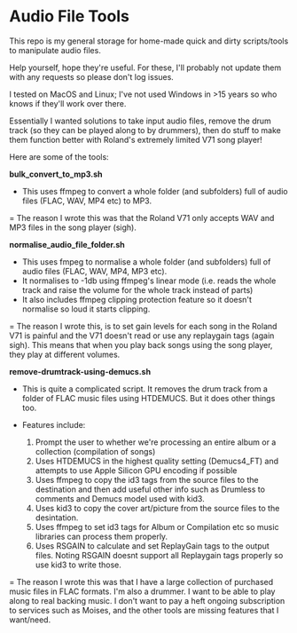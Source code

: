 # Audio File Tools
This repo is my general storage for home-made quick and dirty scripts/tools to manipulate audio files.

Help yourself, hope they're useful. For these, I'll probably not update them with any requests so please don't log issues.

I tested on MacOS and Linux; I've not used Windows in >15 years so who knows if they'll work over there.

Essentially I wanted solutions to take input audio files, remove the drum track (so they can be played along to by drummers), then do stuff to make them function better with Roland's extremely limited V71 song player!


Here are some of the tools:

**bulk_convert_to_mp3.sh**

- This uses ffmpeg to convert a whole folder (and subfolders) full of audio files (FLAC, WAV, MP4 etc) to MP3.

= The reason I wrote this was that the Roland V71 only accepts WAV and MP3 files in the song player (sigh).


**normalise_audio_file_folder.sh**

- This uses fmpeg to normalise a whole folder (and subfolders) full of audio files (FLAC, WAV, MP4, MP3 etc).
- It normalises to -1db using ffmpeg's linear mode (i.e. reads the whole track and raise the volume for the whole track instead of parts)
- It also includes ffmpeg clipping protection feature so it doesn't normalise so loud it starts clipping.

= The reason I wrote this, is to set gain levels for each song in the Roland V71 is painful and the V71 doesn't read or use any replaygain
  tags (again sigh). This means that when you play back songs using the song player, they play at different volumes.


**remove-drumtrack-using-demucs.sh**

- This is quite a complicated script. It removes the drum track from a folder of FLAC music files using HTDEMUCS. But it does
  other things too.

- Features include:
  1. Prompt the user to whether we're processing an entire album or a collection (compilation of songs)
  2. Uses HTDEMUCS in the highest quality setting (Demucs4_FT) and attempts to use Apple Silicon GPU encoding if possible
  3. Uses ffmpeg to copy the id3 tags from the source files to the destination and then add useful other info such as Drumless to comments and Demucs model used with kid3.
  4. Uses kid3 to copy the cover art/picture from the source files to the desintation.
  5. Uses ffmpeg to set id3 tags for Album or Compilation etc so music libraries can process them properly.
  6. Uses RSGAIN to calculate and set ReplayGain tags to the output files. Noting RSGAIN doesnt support all Replaygain tags properly so use kid3 to write those.


= The reason I wrote this was that I have a large collection of purchased music files in FLAC formats. I'm also a drummer. I want to be
  able to play along to real backing music. I don't want to pay a heft ongoing subscription to services such as Moises, and the other
  tools are missing features that I want/need.
